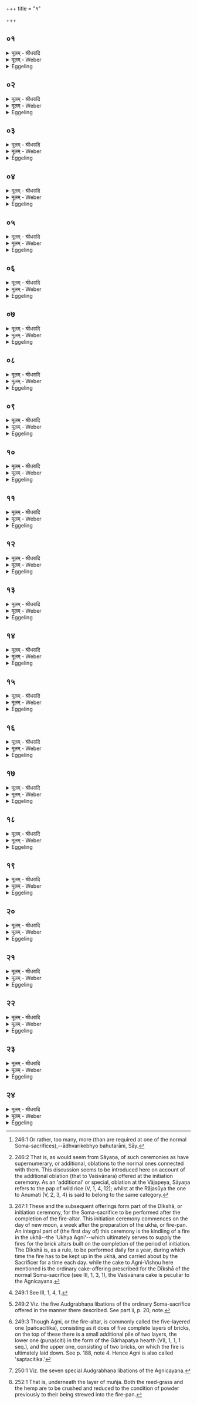 +++
title = "१"

+++


## ०१
<details><summary>मूलम् - श्रीधरादि</summary>

भू᳘याᳫँ᳭सि हवी᳘ᳫँ᳘षि भवन्ति॥  
(न्त्य) अग्निचित्या᳘यां य᳘दु चा᳘नग्निचित्यायाम᳘तीनि ह क᳘र्माणि[[!!]] सन्ति या᳘न्यन्यत्कर्मा᳘ति तान्य᳘तीनि ते᳘षामग्निचित्या᳘ राजसू᳘यो व्वाजपे᳘यो ऽश्वमेधस्तद्यत्ता᳘न्यन्या᳘नि क᳘र्माण्य᳘ति त᳘स्मात्तान्य᳘तीनि॥
</details>

<details><summary>मूलम् - Weber</summary>

भू᳘यांसि हवीं᳘षि भवन्ति॥  
अग्निचित्या᳘यां य᳘दु चा᳘नग्निचित्यायाम᳘तीनि ह क᳘र्माणि᳘ सन्ति या᳘न्यन्यत्कर्मा᳘ति तान्य᳘तीनि ते᳘षामग्निचित्या᳘ राजसू᳘यो वाजपेयी ऽश्वमेधस्तद्यत्ता᳘न्यन्या᳘नि क᳘र्माण्य᳘ति त᳘स्मात्तान्य᳘तीनि॥
</details>

<details><summary>Eggeling</summary>

1. Many [^egg_481] are the oblations, in the building of the fire-altar, as well as at any other (special ceremony) than the building of the fire-altar. For there are supernumerary rites,--supernumerary are those which are (performed) over and above another rite: of these [^egg_482] are the building of the altar (Agnicityā), the Rājasūya, the Vājapeya, and the Aśvamedha; and because they are over and above the other (normal) rites, therefore they are supernumerary.

[^egg_481]: 246:1 Or rather, too many, more (than are required at one of the normal Soma-sacrifices),--ādhvarikebhyo bahutarāni, Sāy.

[^egg_482]: 246:2 That is, as would seem from Sāyaṇa, of such ceremonies as have supernumerary, or additional, oblations to the normal ones connected with them. This discussion seems to be introduced here on account of the additional oblation (that to Vaiśvānara) offered at the initiation ceremony. As an 'additional' or special, oblation at the Vājapeya, Sāyaṇa refers to the pap of wild rice (V, 1, 4, 12); whilst at the Rājasūya the one to Anumati (V, 2, 3, 4) is said to belong to the same category.
</details>

## ०२
<details><summary>मूलम् - श्रीधरादि</summary>

(न्या) आग्नावैष्णव ऽए᳘कादशकपालः॥  
(स्त᳘) त᳘दध्वर᳘स्य दीक्षणी᳘यं व्वैश्वानरो द्वा᳘दशकपाल ऽआदित्य᳘श्च चरुस्ते᳘ ऽअग्नेः[[!!]]+॥
</details>

<details><summary>मूलम् - Weber</summary>

आग्नावैष्णव ए᳘कादशकपालः॥  
त᳘दध्वर᳘स्य दीक्षणी᳘यं वैश्वानरो द्वा᳘दशकपाल आदित्य᳘श्च चरुस्ते᳘ अग्नेः᳟॥
</details>

<details><summary>Eggeling</summary>

2. A cake [^egg_483] on eleven potsherds to Agni and Vishṇu,--that is the initiation (offering) of the (Soma) sacrifice;--one on twelve potsherds to Vaiśvānara, and a pap to the Ādityas,--these two belong to Agni.

[^egg_483]: 247:1 These and the subsequent offerings form part of the Dīkshā, or initiation ceremony, for the Soma-sacrifice to be performed after the completion of the fire-altar. This initiation ceremony commences on the day of new moon, a week after the preparation of the ukhā, or fire-pan. An integral part of (the first day of) this ceremony is the kindling of a fire in the ukhā--the 'Ukhya Agni'--which ultimately serves to supply the fires for the brick altars built on the completion of the period of initiation. The Dīkshā is, as a rule, to be performed daily for a year, during which time the fire has to be kept up in the ukhā, and carried about by the Sacrificer for a time each day. while the cake to Agni-Vishṇu here mentioned is the ordinary cake-offering prescribed for the Dīkshā of the normal Soma-sacrifice (see III, 1, 3, 1), the Vaiśvānara cake is peculiar to the Agnicayana.
</details>

## ०३
<details><summary>मूलम् - श्रीधरादि</summary>

स य᳘दाग्नावैष्णव᳘मेव᳘ निर्व्व᳘पेत्॥  
(न्ने᳘) ने᳘तरे हवि᳘षी ऽअध्वर᳘स्यैव᳘ दीक्षणी᳘यं कृतᳫँ᳭ स्या᳘न्नाग्नेर᳘थ यदि᳘तरे ऽएव᳘ हवि᳘षी निर्व्व᳘पे᳘न्नाग्नावैष्णव᳘मग्ने᳘रेव᳘ दीक्षणी᳘यं कृतᳫँ᳭ स्या᳘न्नाध्वर᳘स्य॥
</details>

<details><summary>मूलम् - Weber</summary>

स य᳘दाग्नावैष्णव᳘मेव᳘ निर्व᳘पेत्॥  
ने᳘तरे हवि᳘षी अध्वर᳘स्यैव᳘ दीक्षणी᳘यं कृतᳫं स्याॗन्नाग्नेर᳘थ यदि᳘तरे एव᳘ हवि᳘षी निर्व᳘पेॗन्नाग्नावैष्णव᳘मग्ने᳘रेव᳘ दीक्षणी᳘यं कृतᳫं स्याॗन्नाध्वर᳘स्य॥
</details>

<details><summary>Eggeling</summary>

3. Now were he to prepare only the one for Agni and Vishṇu, and not the other two oblations, then only the initiation (offering) of the (Soma) sacrifice would be performed, and not those of Agni (the fire-altar); and were he to prepare only the other two oblations, and not the one to Agni and Vishṇu, only the initiation (offering) of Agni would be performed, and not that of the sacrifice.
</details>

## ०४
<details><summary>मूलम् - श्रीधरादि</summary>

(स्यो) उभ᳘यानि नि᳘र्व्वपति॥  
(त्य) अध्वर᳘स्य चाग्ने᳘श्चो᳘भ᳘य᳘ᳫँ᳘ ह्येतत्क᳘र्माध्वरकर्म᳘ चाग्निकर्म᳘ चाध्वर᳘स्य पू᳘र्व्वम᳘थाग्ने᳘रुपायि᳘ ह्येतत्क᳘र्म य᳘दग्निकर्म[[!!]]॥
</details>

<details><summary>मूलम् - Weber</summary>

उभ᳘यानि नि᳘र्वपति॥  
अध्वर᳘स्य चाग्ने᳘श्चोॗभ᳘यᳫं ह्येतत्क᳘र्माध्वरकर्म᳘ चाग्निकर्म᳘ चाध्वर᳘स्य पू᳘र्वम᳘थाग्ने᳘रुपायिॗ ह्येतत्क᳘र्म य᳘दग्निकर्म᳟॥
</details>

<details><summary>Eggeling</summary>

4. He prepares both that of the sacrifice, and those of Agni, for this rite is both a rite of sacrifice, and a rite of fire: first (comes) that of the sacrifice, and then that of the fire, for the rite of the fire is an accessory rite.
</details>

## ०५
<details><summary>मूलम् - श्रीधरादि</summary>

स य᳘ ऽएष᳘ ऽआग्नावैष्णवः[[!!]]॥  
(स्त᳘) त᳘स्य त᳘देव ब्रा᳘ह्मणं यत्पुरश्च᳘रणे व्वैश्वानरो द्वा᳘दशकपालो व्वैश्वानरो वै स᳘र्व्वे ऽग्न᳘यः स᳘र्व्वेषामग्नीनामु᳘पाप्त्यै द्वा᳘दशकपालो द्वा᳘दश मा᳘साः संव्वत्सरः᳘ संव्वत्सरो᳘ व्वैश्वानरः[[!!]]॥
</details>

<details><summary>मूलम् - Weber</summary>

स य᳘ एष᳘ आग्नावैष्णवः᳟॥  
त᳘स्य त᳘देव ब्रा᳘ह्मणं यत्पुरश्च᳘रणे वैश्वानरो द्वा᳘दशकपालो वैश्वानरो वै स᳘र्वे ऽग्न᳘यः स᳘र्वेषामग्नीनामु᳘पाप्त्यै द्वा᳘दशकपालो द्वा᳘दश मा᳘साः संवत्सरः᳘ संवत्सरो᳘ वैश्वानरः᳟॥
</details>

<details><summary>Eggeling</summary>

5. Now as regards that (cake) for Agni and Vishṇu, its mystic import is the same as what is (implied) in a preparatory ceremony. And the (cake) on twelve potsherds for Vaiśvānara is for

the obtainment of all the fires, Vaiśvānara being all the fires;--it is one of twelve potsherds, for twelve months are a year, and Vaiśvānara is the year.
</details>

## ०६
<details><summary>मूलम् - श्रीधरादि</summary>

(रो) य᳘द्वे᳘वैतं᳘ व्वैश्वानरं᳘ निर्व्व᳘पति॥  
व्वैश्वानरं वा᳘ ऽएत᳘मग्निं᳘ जनयिष्य᳘न्भवति त᳘मेत᳘त्पुर᳘स्ताद्दीक्षणी᳘यायाᳫँ᳭ रे᳘तोभूत᳘ᳫँ᳘ सिञ्चति यादृग्वै यो᳘नौ रे᳘तः सिच्य᳘ते तादृ᳘ग्जायते तद्य᳘देतम᳘त्र व्वैश्वानरᳫँ᳭ रे᳘तोभूत᳘ᳫँ᳘ सिञ्च᳘ति त᳘स्मादे᳘षो ऽमु᳘त्र व्वैश्वानरो᳘ जायते॥
</details>

<details><summary>मूलम् - Weber</summary>

य᳘द्वेॗवैतं᳘ वैश्वानरं᳘ निर्व᳘पति॥  
वैश्वानरं वा᳘ एत᳘मग्निं᳘ जनयिष्य᳘न्भवति त᳘मेत᳘त्पुर᳘स्ताद्दीक्षणी᳘यायां रे᳘तो भूत᳘ᳫं᳘ सिञ्चति यादृग्वै यो᳘नौ रे᳘तः सिच्य᳘ते तादृ᳘ग्जायते तद्य᳘देतम᳘त्र वैश्वानरं रे᳘तो भूत᳘ᳫं᳘ सिञ्च᳘ति त᳘स्मादेॗषो ऽमु᳘त्र वैश्वानरो᳘ जायते॥
</details>

<details><summary>Eggeling</summary>

6. And, again, as to why he prepares one for Vaiśvānara,--it is because he is about to produce Agni as Vaiśvānara (belonging, or dear to, all men): in the initiation offering he first pours him forth as seed, and whatlike the seed is that is poured into the womb, suchlike is (the child) born therefrom; and inasmuch as he now pours forth that (Agni) Vaiśvānara as seed, therefore he is born hereafter as Vaiśvānara.
</details>

## ०७
<details><summary>मूलम् - श्रीधरादि</summary>

य᳘द्वे᳘वैते᳘ हवि᳘षी निर्व्व᳘पति॥  
क्षत्रं वै᳘ व्वैश्वानरो व्वि᳘डेष᳘ ऽआदित्य᳘श्चरुः᳘ क्षत्रं᳘ च तद्वि᳘शं च करोति व्वैश्वानरं पू᳘र्व्वं नि᳘र्व्वपति क्षत्रं त᳘त्कृत्वा व्वि᳘शं करोति॥
</details>

<details><summary>मूलम् - Weber</summary>

य᳘द्वेॗवैते᳘ हवि᳘षी निर्व᳘पति॥  
क्षत्रं वै᳘ वैश्वानरो वि᳘डेष᳘ आदित्य᳘श्चरुः᳘ क्षत्रं᳘ च तद्वि᳘शं च करोति वैश्वानरम् पू᳘र्वं नि᳘र्वपति क्षत्रं त᳘त्कृत्वा वि᳘शे करोति॥
</details>

<details><summary>Eggeling</summary>

7. And why he prepares those two (other) oblations,--Vaiśvānara is the ruling power, and that Āditya pap is the people: he thus makes both the ruling power and the people. The Vaiśvānara (cake) he prepares first, and having thereby made the ruling power, he makes the people.
</details>

## ०८
<details><summary>मूलम् - श्रीधरादि</summary>

(त्ये᳘) ए᳘क ऽएष᳘ भवति॥  
(त्ये) एकदेव᳘त्य ऽएकस्थं त᳘त्क्षत्र᳘मेकस्थाᳫँ᳭ श्रि᳘यं करोति चरुरि᳘तरो बहुदेव᳘त्यो भूमा वा᳘ ऽएष᳘ तण्डुला᳘नां य᳘च्चरु᳘र्भू᳘मो ऽएष᳘ देवा᳘नां य᳘दादित्या᳘ व्विशि त᳘द्भूमा᳘नं दधाती᳘त्यधिदेवतम्[[!!]]॥
</details>

<details><summary>मूलम् - Weber</summary>

ए᳘क एष᳘ भवति॥  
एकदेव᳘त्य एकस्थं त᳘त्क्षत्र᳘मेकस्थां श्रि᳘यं करोति चरुरि᳘तरो बहुदेव᳘त्यो भूमा वा᳘ एष᳘ तण्डुला᳘नां य᳘च्चरु᳘र्भूॗमो एष᳘ देवा᳘नां य᳘दादित्या᳘ विशि त᳘द्भूमा᳘नं दधाती᳘त्यधिदेवत᳘म्॥
</details>

<details><summary>Eggeling</summary>

8. That (Vaiśvānara cake) is one single (oblation), having one single deity: he thus makes the ruling power to be concentrated in one (person), and excellence to be concentrated in one. The other, the pap, has many deities, for the pap is a multiplicity of rite-grains, and those Ādityas are a multiplicity of gods: he thus bestows multiplicity on the people. Thus much as to the deities.
</details>

## ०९
<details><summary>मूलम् - श्रीधरादि</summary>

(म᳘) अ᳘थाध्यात्मम्[[!!]]॥  
(ᳫँ᳭) शि᳘र ऽएव᳘ व्वैश्वानर᳘ ऽआ᳘त्मैष᳘ ऽआदित्य᳘श्चरुः शि᳘रश्च त᳘दात्मा᳘नं च करोति व्वैश्वानरं पू᳘र्व्वं नि᳘र्व्वपति शि᳘रस्त᳘त्कृ᳘त्वा ऽऽत्मा᳘नं करोति॥
</details>

<details><summary>मूलम् - Weber</summary>

अ᳘थाध्यात्म᳘म्॥  
शि᳘र एव᳘ वैश्वानर᳘ आॗत्मैष᳘ आदित्य᳘श्चरुः शि᳘रश्च त᳘दात्मा᳘नं च करोति वैश्वानरम् पू᳘र्वं नि᳘र्वपति शि᳘रस्त᳘त्कृॗत्वात्मा᳘नं करोति॥
</details>

<details><summary>Eggeling</summary>

9. Now as regards the self (or body of Agni). The Vaiśvānara (cake) is the head, and that Āditya pap is the body: he thus makes both the head and the body. The Vaiśvānara (cake) he prepares first; and having thereby made the head, he then makes the body.
</details>

## १०
<details><summary>मूलम् - श्रीधरादि</summary>

(त्ये᳘) ए᳘क ऽएष᳘ भवति॥  
(त्ये᳘) ए᳘कमिव हि शि᳘रश्चरुरि᳘तरो बहुदेव᳘त्यो भूमा वा᳘ ऽएष᳘ तण्डुला᳘नां य᳘च्चरु᳘र्भू᳘मो ऽएषो᳘ ऽङ्गानां य᳘दा᳘त्मा ऽऽत्मंस्तद᳘ङ्गानां भूमा᳘नं दधाति॥
</details>

<details><summary>मूलम् - Weber</summary>

ए᳘क एष᳘ भवति॥  
ए᳘कमिव हि शि᳘रश्चरुरि᳘तरो बहुदेव᳘त्यो भूमा वा᳘ एष᳘ तण्डुला᳘नां य᳘च्चरु᳘र्भूॗमो एषो᳘ ऽङ्गानां य᳘दाॗत्मात्मंस्तद᳘ङ्गानाम् भूमा᳘नं दधाति॥
</details>

<details><summary>Eggeling</summary>

10. That (Vaiśvānara cake) is one single (oblation), for the head is, as it were, one only; and the

other, the pap, has many deities, for that pap is a multiplicity of rice-grains, and this body is a multiplicity of limbs: he thus bestows on the body a multiplicity of limbs.
</details>

## ११
<details><summary>मूलम् - श्रीधरादि</summary>

घृत᳘ ऽएष᳘ भवति॥  
घृत᳘भाजना᳘ ह्यादित्याः स्वे᳘नै᳘वैनानेत᳘द्भागे᳘न स्वे᳘न र᳘सेन प्रीणात्युपा᳘ᳫँ᳘श्वेता᳘नि हवी᳘ᳫँ᳘षि भवन्ति रे᳘तो वा ऽअ᳘त्र यज्ञ᳘ ऽउपाᳫँ᳭शु वै रे᳘तः सिच्यते॥
</details>

<details><summary>मूलम् - Weber</summary>

घृत᳘ एष᳘ भवति॥  
घृत᳘भाजनाॗ ह्यादित्याः स्वेनैॗवैनानेत᳘द्भागे᳘न स्वे᳘न र᳘सेन प्रीणात्युपांॗश्वेता᳘नि हवीं᳘षि भवन्ति रे᳘तो वा अ᳘त्र यज्ञ᳘ उपांशु वै रे᳘तः सिच्यते॥
</details>

<details><summary>Eggeling</summary>

11. That (pap) is (prepared) on ghee, for the Ādityas are consumers of ghee: he thus gratifies them, each by his own share, by his own liquor. These offerings are (made) silently, for here in the sacrifice there is seed, and silently seed is infused.
</details>

## १२
<details><summary>मूलम् - श्रीधरादि</summary>

(ते᳘ ऽथौ) अ᳘थौद्ग्रभणा᳘नि जुहोति॥  
(त्यौ) औद्ग्रभणैर्वै᳘ देवा᳘ ऽआत्मा᳘नमस्मा᳘ल्लोका᳘त्स्वर्गं᳘ लोक᳘मभ्यु᳘दगृह्णत य᳘दुद᳘गृह्णत त᳘स्मादौद्ग्रभणा᳘नि त᳘थै᳘वैतद्य᳘जमान ऽऔद्ग्रभणै᳘रे᳘वात्मा᳘नमस्मा᳘ल्लोका᳘त्स्वर्गं᳘ लोक᳘मभ्यु᳘द्गृह्णीते॥
</details>

<details><summary>मूलम् - Weber</summary>

अ᳘थौद्ग्रभणा᳘नि जुहोति॥  
औद्ग्रभणैर्वै᳘ देवा᳘ आत्मा᳘नमस्मा᳘ल्लोका᳘त्स्वर्गं᳘ लोक᳘मभ्यु᳘दगृह्णत य᳘दुद᳘गृह्णत त᳘स्मादौद्ग्रभणा᳘नि त᳘थैॗवैतद्य᳘जमान औद्ग्रभणै᳘रेॗवात्मा᳘नमस्मा᳘ल्लोका᳘त्स्वर्गं᳘ लोक᳘मभ्यु᳘द्गृह्णीते॥
</details>

<details><summary>Eggeling</summary>

12. He then offers the Audgrabhaṇa (libations) [^egg_484], for by the Audgrabhaṇas (elevatory libations) the gods raised themselves from this world to the heavenly world: and inasmuch as (thereby) they raised themselves (ud-grabh), they are called 'audgrabhaṇa;'--and in like manner does the Sacrificer, by means of the Audgrabhaṇas, now raise himself from this world to the heavenly world.

[^egg_484]: 249:1 See III, 1, 4, 1.
</details>

## १३
<details><summary>मूलम् - श्रीधरादि</summary>

ता᳘नि वै भू᳘याᳫँ᳭सि भवन्ति॥  
(न्त्य) अग्निचित्या᳘यां य᳘दु चा᳘नग्निचित्यायां त᳘स्याक्तो ब᳘न्धुरुभ᳘यानि भवन्ति त᳘स्यो᳘क्तो ऽध्वर᳘स्य पूर्व्वाण्य᳘थाग्नेस्त᳘स्यो ऽए᳘वोक्तः[[!!]]॥
</details>

<details><summary>मूलम् - Weber</summary>

ता᳘नि वै भू᳘यांसि भवन्ति॥  
अग्निचित्या᳘यां य᳘दु चा᳘नग्निचित्यायां त᳘स्याक्तो ब᳘न्धुरुभ᳘यानि भवन्ति त᳘स्योॗक्तो ऽध्वर᳘स्य पू᳘र्वाण्य᳘थाग्नेस्त᳘स्यो एॗवोक्तः᳟॥
</details>

<details><summary>Eggeling</summary>

13. There are many of these, in the building of the fire-altar as well as at any other (special ceremony): the significance of this has been told. They are of both kinds: (the significance) of this has been told;--first those of the sacrifice, and then those of the fire: (the significance) of this also has been told.
</details>

## १४
<details><summary>मूलम् - श्रीधरादि</summary>

प᳘ञ्चाध्वर᳘स्य जुहोति॥  
पा᳘ङ्क्तो यज्ञो या᳘वान्यज्ञो या᳘वत्यस्य मा᳘त्रा ता᳘वतै᳘वैनमेतद्रे᳘तोभूत᳘ᳫँ᳘ सिञ्चति स᳘प्ताग्नेः᳘ सप्त᳘चितिको ऽग्निः᳘ स᳘प्त ऽर्त᳘वः[[!!]] संव्वत्सरः᳘ संव्वत्स᳘रो ऽग्निर्या᳘वानग्निर्या᳘वत्यस्य मा᳘त्रा ता᳘वतै᳘वैनमेतद्रे᳘तोभूत᳘ᳫँ᳘ सिञ्चति ता᳘न्युभ᳘यानि द्वा᳘दश स᳘म्पद्यन्ते द्वा᳘दश मा᳘साः संव्वत्सरः᳘ संव्वत्स᳘रो ऽग्निर्या᳘वानग्निर्या᳘वत्यस्य मा᳘त्रा ता᳘वत्त᳘द्भवति॥
</details>

<details><summary>मूलम् - Weber</summary>

प᳘ञ्चाद्वर᳘स्य जुहोति॥  
पा᳘ङ्क्तो यज्ञो या᳘वान्यज्ञो या᳘वत्यस्य मा᳘त्रा ता᳘वतैॗवैनमेतद्रे᳘तो भूत᳘ᳫं᳘ सिञ्चति सॗप्ताग्नेः᳘ सप्त᳘चितिको ऽग्निः᳘ सप्त᳘ ऽर्त᳘वः संवत्सरः᳘ संवत्सरो ऽग्निर्या᳘वानग्निर्या᳘वत्यस्य मा᳘त्रा ता᳘वतैॗवैनमेतद्रे᳘तो भूत᳘ᳫं᳘ सिञ्चति ता᳘न्युभ᳘यानि द्वा᳘दश स᳘म्पद्यन्ते द्वा᳘दश मा᳘साः संवत्सरः᳘ संवत्सॗरो ऽग्निर्या᳘वानग्निर्या᳘वत्यस्य मा᳘त्रा ता᳘वत्त᳘द्भवति॥
</details>

<details><summary>Eggeling</summary>

14. He offers five of the sacrifice [^egg_485],--the sacrifice is fivefold: as great as the sacrifice is, as great as is its measure, by so much he thus pours it forth as seed. Seven (libations) of the fire,--the fire(-altar) consists of seven layers [^egg_486]; seven seasons are a year, and

[^egg_485]: 249:2 Viz. the five Audgrabhaṇa libations of the ordinary Soma-sacrifice offered in the manner there described. See part ii, p. 20, note.

[^egg_486]: 249:3 Though Agni, or the fire-altar, is commonly called the five-layered one (pañcacitika), consisting as it does of five complete  layers of bricks, on the top of these there is a small additional pile of two layers, the lower one (punaściti) in the form of the Gārhapatya hearth (VII, 1, 1, 1 seq.), and the upper one, consisting of two bricks, on which the fire is ultimately laid down. See p. 188, note 4. Hence Agni is also called 'saptacitika.'

 Agni is the year: as great as Agni is, as great as is his measure, by so much he thus pours him forth as seed. Those two kinds (of libations) amount to twelve,--twelve months are a year, and Agni is the year: as great as Agni is, as great as is his measure, so great does this become.
</details>

## १५
<details><summary>मूलम् - श्रीधरादि</summary>

स᳘ जुहोति॥  
(त्या᳘) आ᳘कूतिमग्निं᳘ प्रयु᳘जᳫँ᳭ स्वाहेत्या᳘कूताद्वा᳘ ऽएतद᳘ग्रे क᳘र्म स᳘मभवत्त᳘दे᳘वैत᳘देत᳘स्मै क᳘र्मणे प्र᳘युङ्क्ते॥
</details>

<details><summary>मूलम् - Weber</summary>

स᳘ जुहोति॥  
आ᳘कूतिमग्निं᳘ प्रयु᳘जᳫं स्वाहेत्या᳘कूताद्वा᳘ एतद᳘ग्रे क᳘र्म स᳘मभवत्त᳘देॗवैत᳘देत᳘स्मै क᳘र्मणे प्र᳘युङ्क्ते॥
</details>

<details><summary>Eggeling</summary>

15. He offers [^egg_487], with (Vāj. S. XI, 66-67), 'The Purpose, Agni, the Impulse, hail!'--from purpose, indeed, this sacred rite originated at first, and he now impels (yokes, uses) it for this rite.

[^egg_487]: 250:1 Viz. the seven special Audgrabhaṇa libations of the Agnicayana.
</details>

## १६
<details><summary>मूलम् - श्रीधरादि</summary>

म᳘नो मेघा᳘मग्निं᳘ प्रयु᳘जᳫँ᳭ स्वाहे᳘ति॥  
म᳘नसो वा᳘ ऽएतद᳘ग्रे क᳘र्म स᳘मभवत्त᳘दे᳘वैतदेत᳘स्मै[[!!]] क᳘र्मणे प्र᳘युङ्क्ते॥
</details>

<details><summary>मूलम् - Weber</summary>

म᳘नो मेघा᳘मग्नि᳘म् प्रयु᳘जᳫं स्वाहे᳘ति॥  
म᳘नसो वा᳘ एतद᳘ग्रे क᳘र्म स᳘मभवत्त᳘देॗवैत᳘देत᳘स्मै क᳘र्मणे प्र᳘युङ्क्ते॥
</details>

<details><summary>Eggeling</summary>

16. 'Mind, Wisdom, Agni, the Impulse, hail!'--from the mind indeed this sacred rite originated at first, and he now impels it for this rite.
</details>

## १७
<details><summary>मूलम् - श्रीधरादि</summary>

चित्तं व्वि᳘ज्ञातमग्निं᳘ प्रयु᳘जᳫँ᳭ स्वाहे᳘ति॥  
चित्ताद्वा᳘ ऽएतद᳘ग्रे क᳘र्म स᳘मभवत्त᳘दे᳘वैत᳘देत᳘स्मै क᳘र्मणे प्र᳘युङ्क्ते॥
</details>

<details><summary>मूलम् - Weber</summary>

चित्तं वि᳘ज्ञातमग्नि᳘म् प्रयु᳘जᳫं स्वाहे᳘ति॥  
चित्ताद्वा᳘ एतद᳘ग्रे क᳘र्म स᳘मभवत्त᳘देॗवैत᳘देत᳘स्मै क᳘र्मणे प्र᳘युङ्क्ते॥
</details>

<details><summary>Eggeling</summary>

17. 'Thought, knowledge, Agni, the Impulse, hail!'--from thought, indeed, this sacred rite originated at first, and he now impels it for this rite.
</details>

## १८
<details><summary>मूलम् - श्रीधरादि</summary>

व्वाचो व्वि᳘धृतिमग्निं᳘ प्रयु᳘जᳫँ᳭ स्वाहे᳘ति॥  
व्वाचो वा ऽएतद᳘ग्रे क᳘र्म स᳘मभवत्ता᳘मे᳘वैत᳘देत᳘स्मै क᳘र्मणे प्र᳘युङ्क्ते॥
</details>

<details><summary>मूलम् - Weber</summary>

वाचो वि᳘धृतिमग्नि᳘म् प्रयु᳘जᳫं स्वाहे᳘ति॥  
वाचो वा एतद᳘ग्रे क᳘र्म स᳘मभवत्ता᳘मेॗवैत᳘देत᳘स्मै क᳘र्मणे प्र᳘युङ्क्ते॥
</details>

<details><summary>Eggeling</summary>

18. 'The distinction of Speech, Agni, the Impulse, hail!'--from speech, indeed, this sacred rite originated at first, and he now impels it for this rite.
</details>

## १९
<details><summary>मूलम् - श्रीधरादि</summary>

प्रजा᳘पतये म᳘नवे स्वाहे᳘ति॥  
प्रजा᳘पतिर्व्वै म᳘नुः स᳘ हीदᳫँ᳭ स᳘र्व्वम᳘मनुत प्रजा᳘पतिर्व्वा᳘ ऽएतद᳘ग्रे क᳘र्माकरोत्त᳘मे᳘वैत᳘देत᳘स्मै क᳘र्मणे प्र᳘युङ्क्ते॥
</details>

<details><summary>मूलम् - Weber</summary>

प्रजा᳘पतये म᳘नवे स्वाहे᳘ति॥  
प्रजा᳘पतिर्वै म᳘नुः सॗ हीदᳫं स᳘र्वम᳘मनुत प्रजा᳘पतिर्वा᳘ एतद᳘ग्रे क᳘र्माकरोत्त᳘मेॗवैत᳘देत᳘स्मै क᳘र्मणे प्र᳘युङ्क्ते॥
</details>

<details><summary>Eggeling</summary>

19. 'To Prajāpati, to Manu, hail!'--Mann, forsooth, is Prajāpati, for he thought out (man) all this (universe); and Prajāpati, indeed, of old performed this rite, and he now makes use of him for this rite.
</details>

## २०
<details><summary>मूलम् - श्रीधरादि</summary>

(ङ्क्ते ऽग्न᳘) अग्न᳘ये व्वैश्वानरा᳘य स्वाहे᳘ति॥  
संव्वत्सरो वा᳘ ऽअग्नि᳘र्व्वैश्वानरः᳘ संव्वत्सरो वा᳘ ऽएतद᳘ग्रे क᳘र्माकरोत्त᳘मे᳘वैत᳘देत᳘स्मै क᳘र्मणे प्र᳘युङ्क्ते॥
</details>

<details><summary>मूलम् - Weber</summary>

अग्न᳘ये वैश्वानरा᳘य स्वाहे᳘ति॥  
संवत्सरो वा᳘ अग्नि᳘र्वैश्वानरः᳘ संवत्सरो वा᳘ एतद᳘ग्रे क᳘र्माकरोत्त᳘मेॗवैत᳘देत᳘स्मै क᳘र्मणे प्र᳘युङ्क्ते॥
</details>

<details><summary>Eggeling</summary>

20. 'To Agni Vaiśvānara, hail!'--Agni Vaiśvānara, doubtless, is the year; and the year, indeed,

of old performed this rite; and he now makes use thereof for this rite.
</details>

## २१
<details><summary>मूलम् - श्रीधरादि</summary>

(ङ्क्ते᳘थ) अ᳘थ सावित्रीं᳘ जुहोति॥  
सविता वा᳘ ऽएतद᳘ग्रे क᳘र्माकरोत्त᳘मे᳘वैत᳘देत᳘स्मै क᳘र्मणे प्र᳘युङ्क्ते व्वि᳘श्वो देव᳘स्य नेतुर्म᳘र्तो व्वुरीत सख्य᳘म्। व्वि᳘श्वो राय᳘ इषुध्यति द्युम्नं᳘ व्वृणीत पुष्य᳘से स्वाहे᳘ति यो᳘ देव᳘स्य सवितुः᳘ सख्यं᳘ व्वृणीते स᳘ द्युम्नं᳘ च पु᳘ष्टिं च व्वृणीत ऽएष वा᳘ ऽअस्य सख्यं᳘ व्वृणीते य᳘ ऽएतत्क᳘र्म करो᳘ति॥
</details>

<details><summary>मूलम् - Weber</summary>

अ᳘थ सावित्रीं᳘ जुहोति॥  
सविता वा᳘ एतद᳘ग्रे क᳘र्माकरोत्त᳘मेॗवैत᳘देत᳘स्मै क᳘र्मणे प्र᳘युङ्क्ते वि᳘श्वो देव᳘स्य नेतुर्म᳘र्तो वुरीत सख्य᳘म् वि᳘श्वो राय᳘ इषुध्यति द्युम्नं᳘ वृणीत पुष्य᳘से स्वाहे᳘ति यो᳘ देव᳘स्य सवितुः᳘ सख्यं᳘ वृणीते स᳘ द्युम्नं᳘ च पु᳘ष्टिं च वृणीत एष अस्य सख्यं᳘ वृणीते य᳘ एतत्क᳘र्म करो᳘ति॥
</details>

<details><summary>Eggeling</summary>

21. He then offers the one to Savitr̥, for Savitr̥, indeed, of old performed this rite, and he now makes use of him for this rite,--(Vāj. S. XI, 67; R̥k S. V, 50, 1), 'Every mortal would choose the friendship of the divine Guide; every one craves riches, and would have glory for him to prosper, hail!' He who chooses the friendship of the god Savitr̥, chooses both glory and prosperity; and he who performs this rite, indeed chooses his friendship.
</details>

## २२
<details><summary>मूलम् - श्रीधरादि</summary>

ता᳘न्यु है᳘के॥  
(क ऽ) उखा᳘यामे᳘वैता᳘न्यौद्ग्रभणा᳘नि जुह्वति का᳘मेभ्यो वा᳘ ऽएता᳘नि हूयन्त ऽआ᳘त्मो ऽएष य᳘जमानस्य य᳘दु᳘खा ऽऽत्मन्य᳘जमानस्य स᳘र्व्वान्का᳘मान्प्र᳘तिष्ठापयाम इ᳘ति न त᳘था कुर्यादेत᳘स्य वै᳘ यज्ञ᳘स्य स᳘ᳫँ᳘स्थितस्यैता᳘सामा᳘हुती᳘नां यो र᳘सस्त᳘देत᳘दर्चिर्यद्दी᳘प्यते तद्यत्स᳘ᳫँ᳘स्थिते यज्ञे᳘ हुते᳘ष्वौद्ग्रभणे᳘षूखां᳘ प्रवृण᳘क्ति त᳘देनामेष᳘ यज्ञ ऽआ᳘रोहति तं᳘ यज्ञं᳘ बिभर्त्ति त᳘स्मात्स᳘ᳫँ᳘स्थित ऽएव᳘ यज्ञे᳘ हुते᳘ष्वौद्ग्रभणे᳘षूखां प्र᳘वृञ्ज्यात्॥ [अर्धप्रपाठकः॥]
</details>

<details><summary>मूलम् - Weber</summary>

ता᳘न्यु है᳘के॥  
उखा᳘यामेॗवैतान्यौद्ग्रभणा᳘नि जुह्वति कामेभ्यो वा᳘ एता᳘नि हूयन्त आॗत्मो एष य᳘जमानस्य य᳘दुखात्मन्य᳘जमानस्य स᳘र्वान्का᳘मान्प्र᳘तिष्ठापयाम इ᳘ति न त᳘था कुर्यादेत᳘स्य वै᳘ यज्ञ᳘स्य स᳘ᳫं᳘स्थितस्यैता᳘सामा᳘हुतीनां यो र᳘सस्त᳘देत᳘दर्चिर्यद्दी᳘प्यते तद्यत्स᳘ᳫं᳘स्थिते यज्ञे᳘ हुते᳘ष्वौद्ग्रभणे᳘षूखा᳘म् प्रवृण᳘क्ति त᳘देनामेष᳘ यज्ञ आ᳘रोहति तं᳘ यज्ञ᳘म् बिभर्ति त᳘स्मात्स᳘ᳫं᳘स्थित एव᳘ यज्ञे᳘ हुते᳘ष्वौद्ग्रभणे᳘षूखाम् प्र᳘वृञ्ज्यात्॥
</details>

<details><summary>Eggeling</summary>

22. Now some offer these Audgrabhaṇa libations into the fire-pan itself, saying, 'These, surely, are offered for (special) objects of desire, and that fire-pan is the Sacrificer's self: we thus secure for the Sacrificer's self all his objects of desire.' Let him not do so; for the fire which is kindled (in the fire-pan) is the essence of the completed sacrifice and of those libations, and when he puts the fire-pan on the fire, after the sacrifice has been completed and the Audgrabhaṇas offered, then the sacrifice mounts it (the pan), and it bears the sacrifice: let him, therefore, put the fire-pan on the fire only after the sacrifice is complete, and the Audgrabhaṇas have been offered.
</details>

## २३
<details><summary>मूलम् - श्रीधरादि</summary>

(न्मु) मुञ्जकुलायेना᳘वस्तीर्णा भवति॥  
(त्या᳘) आ᳘दीप्यादि᳘ति᳘ न्वेव य᳘द्वेव᳘ मुञ्जकुलाये᳘न यो᳘निरे᳘षा ऽग्नेर्यन्मु᳘ञ्जो न वै यो᳘निर्ग᳘र्भᳫँ᳭ हिनस्त्य᳘हिᳫँ᳭सायै यो᳘नेर्वै जा᳘यमानो जायते यो᳘नेर्जा᳘यमानो जायाता ऽइ᳘ति॥
</details>

<details><summary>मूलम् - Weber</summary>

मुञ्जकुलायेना᳘वस्तीर्णा भवति॥  
आ᳘दीप्यादि᳘तिॗ न्वेव य᳘द्वेव᳘ मुञ्जकुलाये᳘न यो᳘निरेॗषाग्नेर्यन्मु᳘ञ्जो न वै यो᳘निर्ग᳘र्भᳫं हिनस्त्य᳘हिंसायै यो᳘निर्वै जा᳘यमानो जायते यो᳘नेर्जा᳘यमानो जायाता इ᳘ति॥
</details>

<details><summary>Eggeling</summary>

23. It is covered with a layer of Muñja grass, just for the purpose that it may blaze up. And as to why it is with a layer of Muñja grass, (it is done) to avoid injury, for that Muñja grass is a womb, and the womb does not injure the child; for he who is born, is born from a womb: 'May he (Agni), when he is born, be born from the womb,' thus he thinks.
</details>

## २४
<details><summary>मूलम् - श्रीधरादि</summary>

शणकुलायम᳘न्तरं भवति॥  
(त्या᳘) आ᳘दिप्यादि᳘ति᳘ न्वेव य᳘द्वेव᳘ शणकुलायं᳘ प्रजा᳘पतिर्य᳘स्यै यो᳘नेर᳘सृज्यत त᳘स्या ऽउ᳘मा ऽउ᳘ल्बमा᳘सञ्छणा᳘ जरा᳘यु त᳘स्मात्ते पू᳘तयो जरा᳘यु हि तेन वै᳘ जरा᳘यु ग᳘र्भᳫँ᳭ हिनस्त्य᳘हिᳫँ᳭सायै जरा᳘युणो वै जा᳘यमानो जायते जरा᳘युणो जा᳘यमानो जायाता ऽइ᳘ति॥
</details>
<details><summary>मूलम् - Weber</summary>

शणकुलायम᳘न्तरम् भवति॥  
आ᳘दिप्यादि᳘तिॗ न्वेव य᳘द्वेव᳘ शणकुलाय᳘म् प्रजा᳘पतिर्य᳘स्यै यो᳘नेर᳘सृज्यत त᳘स्या उ᳘मा उ᳘ल्बमा᳘सञ्छणा᳘ जरा᳘यु त᳘स्मात्ते पू᳘तयो जरा᳘यु हि ते न वै᳘ जरा᳘यु ग᳘र्भᳫं हिनस्त्य᳘हिंसायै जरा᳘युणो वै जा᳘यमानो जायते जरा᳘युणो जा᳘यमानो जायाता इ᳘ति॥
</details>
<details><summary>Eggeling</summary>

24. Inside [^egg_488] there is a layer of hemp, just for the purpose that it may blaze up. And as to its being a layer of hemp,--the inner membrane (amnion) of the womb from which Prajāpati was born consists of flax, and the outer membrane (chorion) of hemp: hence the latter is foul-smelling, for it is the outer membrane of the embryo. [It is so used] to avoid injury, for the outer membrane does not injure the embryo; and it is from the outer membrane of the embryo that he who is born is born: 'May he (Agni), when he is born, be born from the outer membrane of the embryo!' thus he thinks.

[^egg_488]: 252:1 That is, underneath the layer of muñja. Both the reed-grass and the hemp are to be crushed and reduced to the condition of powder previously to their being strewed into the fire-pan.
</details>

